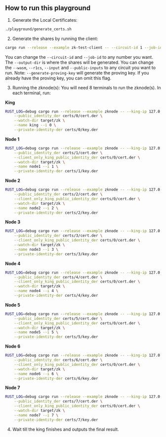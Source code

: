 ## How to run this playground

1. Generate the Local Certificates:
```sh
./playground/generate_certs.sh
```
2. Generate the shares by running the client:
```sh
cargo run --release --example zk-test-client -- --circuit-id 1 --job-id 1 --wasm ./fixtures/sha256/circom.wasm --r1cs ./fixtures/sha256/circom.r1cs --input ./fixtures/sha256/input.json --public-inputs ./fixtures/sha256/public_inputs.json --output-dir ./target/zk --generate-proving-key
```
You can change the `--circuit-id` and `--job-id` to any number you want. The `--output-dir` is where the shares will be generated. You can change the `--wasm`, `--r1cs`, `--input` and `--public-inputs` to any circuit you want to run.
Note: `--generate-proving-key` will generate the proving key. If you already have the proving key, you can omit this flag.

3. Running the zknode(s):
You will need 8 terminals to run the zknode(s). In each terminal, run:

**King**

```sh
RUST_LOG=debug cargo run --release --example zknode -- --king-ip 127.0.0.1:5555 \
    --public_identity_der certs/0/cert.der \
    --watch-dir target/zk \
    --name king --i 0 \
    --private-identity-der certs/0/key.der
```

**Node 1**

```sh
RUST_LOG=debug cargo run --release --example zknode -- --king-ip 127.0.0.1:5555 \
    --public_identity_der certs/1/cert.der \
    --client_only_king_public_identity_der certs/0/cert.der \
    --watch-dir target/zk \
    --name node1 --i 1 \
    --private-identity-der certs/1/key.der
```

**Node 2**
```sh
RUST_LOG=debug cargo run --release --example zknode -- --king-ip 127.0.0.1:5555 \
    --public_identity_der certs/2/cert.der \
    --client_only_king_public_identity_der certs/0/cert.der \
    --watch-dir target/zk \
    --name node2 --i 2 \
    --private-identity-der certs/2/key.der
```

**Node 3**
```sh
RUST_LOG=debug cargo run --release --example zknode -- --king-ip 127.0.0.1:5555 \
    --public_identity_der certs/3/cert.der \
    --client_only_king_public_identity_der certs/0/cert.der \
    --watch-dir target/zk \
    --name node3 --i 3 \
    --private-identity-der certs/3/key.der
```


**Node 4**
```sh
RUST_LOG=debug cargo run --release --example zknode -- --king-ip 127.0.0.1:5555 \
    --public_identity_der certs/4/cert.der \
    --client_only_king_public_identity_der certs/0/cert.der \
    --watch-dir target/zk \
    --name node4 --i 4 \
    --private-identity-der certs/4/key.der
```

**Node 5**
```sh
RUST_LOG=debug cargo run --release --example zknode -- --king-ip 127.0.0.1:5555 \
    --public_identity_der certs/5/cert.der \
    --client_only_king_public_identity_der certs/0/cert.der \
    --watch-dir target/zk \
    --name node5 --i 5 \
    --private-identity-der certs/5/key.der
```

**Node 6**
```sh
RUST_LOG=debug cargo run --release --example zknode -- --king-ip 127.0.0.1:5555 \
    --public_identity_der certs/6/cert.der \
    --client_only_king_public_identity_der certs/0/cert.der \
    --watch-dir target/zk \
    --name node6 --i 6 \
    --private-identity-der certs/6/key.der
```

**Node 7**
```sh
RUST_LOG=debug cargo run --release --example zknode -- --king-ip 127.0.0.1:5555 \
    --public_identity_der certs/7/cert.der \
    --client_only_king_public_identity_der certs/0/cert.der \
    --watch-dir target/zk \
    --name node7 --i 7 \
    --private-identity-der certs/7/key.der
```

4. Wait till the king finishes and outputs the final result.


